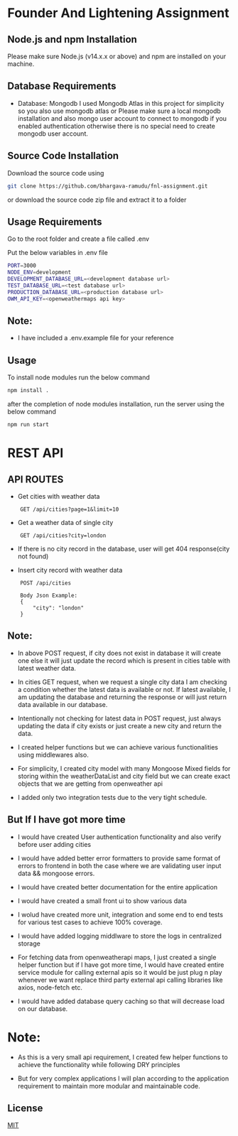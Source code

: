 # Founder And Lightening Assignment

## Node.js and npm Installation

Please make sure Node.js (v14.x.x or above) and npm are installed on your machine.

## Database Requirements

- Database: Mongodb
  I used Mongodb Atlas in this project for simplicity so you also use mongodb atlas or Please make sure a local mongodb installation and also mongo user account to connect to mongodb if you enabled authentication otherwise there is no special need to create mongodb user account.

## Source Code Installation

Download the source code using

```bash
git clone https://github.com/bhargava-ramudu/fnl-assignment.git
```

or download the source code zip file and extract it to a folder

## Usage Requirements

Go to the root folder and create a file called .env

Put the below variables in .env file

```bash
PORT=3000
NODE_ENV=development
DEVELOPMENT_DATABASE_URL=<development database url>
TEST_DATABASE_URL=<test database url>
PRODUCTION_DATABASE_URL=<production database url>
OWM_API_KEY=<openweathermaps api key>
```

## Note:

- I have included a .env.example file for your reference

## Usage

To install node modules run the below command

```bash
npm install .
```

after the completion of node modules installation, run the server using the below command

```bash
npm run start
```

# REST API

## API ROUTES

- Get cities with weather data

```
    GET /api/cities?page=1&limit=10
```

- Get a weather data of single city

```
    GET /api/cities?city=london
```

- If there is no city record in the database, user will get 404 response(city not found)

- Insert city record with weather data

```
    POST /api/cities

    Body Json Example:
    {
        "city": "london"
    }

```

## Note:

- In above POST request, if city does not exist in database it will create one else it will just update the record which is present in cities table with latest weather data.

- In cities GET request, when we request a single city data I am checking a condition whether the latest data is available or not. If latest available, I am updating the database and returning the response or will just return data available in our database.

- Intentionally not checking for latest data in POST request, just always updating the data if city exists or just create a new city and return the data.

- I created helper functions but we can achieve various functionalities using middlewares also.

- For simplicity, I created city model with many Mongoose Mixed fields for storing within the weatherDataList and city field but we can create exact objects that we are getting from openweather api

- I added only two integration tests due to the very tight schedule.

## But If I have got more time

- I would have created User authentication functionality and also verify before user adding cities

- I would have added better error formatters to provide same format of errors to frontend in both the case where we are validating user input data && mongoose errors.

- I would have created better documentation for the entire application

- I would have created a small front ui to show various data

- I wolud have created more unit, integration and some end to end tests for various test cases to achieve 100% coverage.

- I would have added logging middlware to store the logs in centralized storage

- For fetching data from openweatherapi maps, I just created a single helper function but if I have got more time, I would have created entire service module for calling external apis so it would be just plug n play whenever we want replace third party external api calling libraries like axios, node-fetch etc.

- I would have added database query caching so that will decrease load on our database.

# Note:

- As this is a very small api requirement, I created few helper functions to achieve the functionality while following DRY principles

- But for very complex applications I will plan according to the application requirement to maintain more modular and maintainable code.

## License

[MIT](https://choosealicense.com/licenses/mit/)
